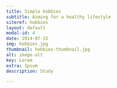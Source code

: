 ```yaml
---
title: Simple hobbies
subtitle: Aiming for a healthy lifestyle
siteref: hobbies
layout: default
modal-id: 4
date: 2014-07-15
img: hobbies.jpg
thumbnail: hobbies-thumbnail.jpg
alt: image-alt
key: Lorem
extra: Ipsum
description: Study

---
```

